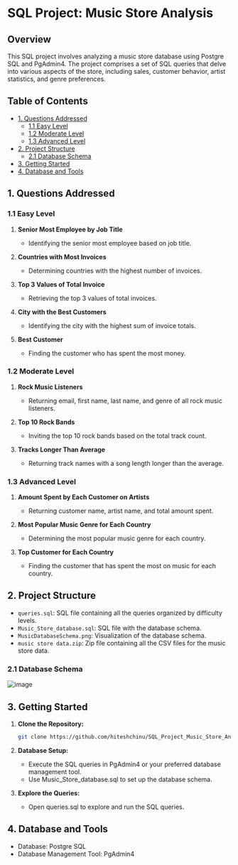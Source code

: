 # SQL Project: Music Store Analysis

## Overview

This SQL project involves analyzing a music store database using Postgre SQL and PgAdmin4. The project comprises a set of SQL queries that delve into various aspects of the store, including sales, customer behavior, artist statistics, and genre preferences.

## Table of Contents

- [1. Questions Addressed](#1-questions-addressed)
  - [1.1 Easy Level](#11-easy-level)
  - [1.2 Moderate Level](#12-moderate-level)
  - [1.3 Advanced Level](#13-advanced-level)
- [2. Project Structure](#2-project-structure)
  - [2.1 Database Schema](#21-database-schema)
- [3. Getting Started](#3-getting-started)
- [4. Database and Tools](#4-database-and-tools)

## 1. Questions Addressed

### 1.1 Easy Level

1. **Senior Most Employee by Job Title**
   - Identifying the senior most employee based on job title.

2. **Countries with Most Invoices**
   - Determining countries with the highest number of invoices.

3. **Top 3 Values of Total Invoice**
   - Retrieving the top 3 values of total invoices.

4. **City with the Best Customers**
   - Identifying the city with the highest sum of invoice totals.

5. **Best Customer**
   - Finding the customer who has spent the most money.

### 1.2 Moderate Level

1. **Rock Music Listeners**
   - Returning email, first name, last name, and genre of all rock music listeners.

2. **Top 10 Rock Bands**
   - Inviting the top 10 rock bands based on the total track count.

3. **Tracks Longer Than Average**
   - Returning track names with a song length longer than the average.

### 1.3 Advanced Level

1. **Amount Spent by Each Customer on Artists**
   - Returning customer name, artist name, and total amount spent.

2. **Most Popular Music Genre for Each Country**
   - Determining the most popular music genre for each country.

3. **Top Customer for Each Country**
   - Finding the customer that has spent the most on music for each country.

## 2. Project Structure

- `queries.sql`: SQL file containing all the queries organized by difficulty levels.
- `Music_Store_database.sql`: SQL file with the database schema.
- `MusicDatabaseSchema.png`: Visualization of the database schema.
- `music store data.zip`: Zip file containing all the CSV files for the music store data.

### 2.1 Database Schema

![image](https://github.com/hiteshchinu/SQL_Project_Music_Store_Analysis/assets/82470023/7946765f-adaf-4148-928e-6ac848409698)


## 3. Getting Started

1. **Clone the Repository:**
   ```bash
   git clone https://github.com/hiteshchinu/SQL_Project_Music_Store_Analysis.git
2. **Database Setup:**

   - Execute the SQL queries in PgAdmin4 or your preferred database management tool.
   - Use Music_Store_database.sql to set up the database schema.

3. **Explore the Queries:**
   - Open queries.sql to explore and run the SQL queries.
  
## 4. Database and Tools
   - Database: Postgre SQL
   - Database Management Tool: PgAdmin4
